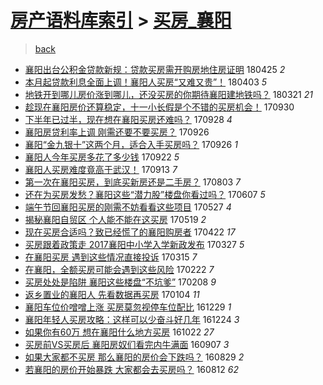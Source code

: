 [房产语料库索引](../../README.md)  > [买房_襄阳](买房_襄阳.md)
====
> [back](../README.md)

- [襄阳出台公积金贷款新规：贷款买房需开购房地住房证明](http://jkwz.applinzi.com/ittc/7095915744909067271.html#%E8%A5%84%E9%98%B3%E5%87%BA%E5%8F%B0%E5%85%AC%E7%A7%AF%E9%87%91%E8%B4%B7%E6%AC%BE%E6%96%B0%E8%A7%84%EF%BC%9A%E8%B4%B7%E6%AC%BE%E4%B9%B0%E6%88%BF%E9%9C%80%E5%BC%80%E8%B4%AD%E6%88%BF%E5%9C%B0%E4%BD%8F%E6%88%BF%E8%AF%81%E6%98%8E) 180425 *2* 
- [本月起贷款利息全面上调！襄阳人买房“又难又贵”！](http://jkwz.applinzi.com/ittc/7087710244568564752.html#%E6%9C%AC%E6%9C%88%E8%B5%B7%E8%B4%B7%E6%AC%BE%E5%88%A9%E6%81%AF%E5%85%A8%E9%9D%A2%E4%B8%8A%E8%B0%83%EF%BC%81%E8%A5%84%E9%98%B3%E4%BA%BA%E4%B9%B0%E6%88%BF%E2%80%9C%E5%8F%88%E9%9A%BE%E5%8F%88%E8%B4%B5%E2%80%9D%EF%BC%81) 180403 *5* 
- [​地铁开到哪儿房价涨到哪儿，还没买房的你期待襄阳建地铁吗？](http://jkwz.applinzi.com/ittc/7082885179645625355.html#%E2%80%8B%E5%9C%B0%E9%93%81%E5%BC%80%E5%88%B0%E5%93%AA%E5%84%BF%E6%88%BF%E4%BB%B7%E6%B6%A8%E5%88%B0%E5%93%AA%E5%84%BF%EF%BC%8C%E8%BF%98%E6%B2%A1%E4%B9%B0%E6%88%BF%E7%9A%84%E4%BD%A0%E6%9C%9F%E5%BE%85%E8%A5%84%E9%98%B3%E5%BB%BA%E5%9C%B0%E9%93%81%E5%90%97%EF%BC%9F) 180321 *21* 
- [趁现在襄阳房价还算稳定，十一小长假是个不错的买房机会！](http://jkwz.applinzi.com/ittc/7019114665685287952.html#%E8%B6%81%E7%8E%B0%E5%9C%A8%E8%A5%84%E9%98%B3%E6%88%BF%E4%BB%B7%E8%BF%98%E7%AE%97%E7%A8%B3%E5%AE%9A%EF%BC%8C%E5%8D%81%E4%B8%80%E5%B0%8F%E9%95%BF%E5%81%87%E6%98%AF%E4%B8%AA%E4%B8%8D%E9%94%99%E7%9A%84%E4%B9%B0%E6%88%BF%E6%9C%BA%E4%BC%9A%EF%BC%81) 170930  
- [下半年已过半，现在想在襄阳买房还难吗？](http://jkwz.applinzi.com/ittc/7018373382561858577.html#%E4%B8%8B%E5%8D%8A%E5%B9%B4%E5%B7%B2%E8%BF%87%E5%8D%8A%EF%BC%8C%E7%8E%B0%E5%9C%A8%E6%83%B3%E5%9C%A8%E8%A5%84%E9%98%B3%E4%B9%B0%E6%88%BF%E8%BF%98%E9%9A%BE%E5%90%97%EF%BC%9F) 170928 *4* 
- [襄阳房贷利率上调 刚需还要不要买房？](http://jkwz.applinzi.com/ittc/7017659011640591376.html#%E8%A5%84%E9%98%B3%E6%88%BF%E8%B4%B7%E5%88%A9%E7%8E%87%E4%B8%8A%E8%B0%83+%E5%88%9A%E9%9C%80%E8%BF%98%E8%A6%81%E4%B8%8D%E8%A6%81%E4%B9%B0%E6%88%BF%EF%BC%9F) 170926  
- [襄阳“金九银十”这两个月，适合入手买房吗？](http://jkwz.applinzi.com/ittc/7017627107176481808.html#%E8%A5%84%E9%98%B3%E2%80%9C%E9%87%91%E4%B9%9D%E9%93%B6%E5%8D%81%E2%80%9D%E8%BF%99%E4%B8%A4%E4%B8%AA%E6%9C%88%EF%BC%8C%E9%80%82%E5%90%88%E5%85%A5%E6%89%8B%E4%B9%B0%E6%88%BF%E5%90%97%EF%BC%9F) 170926 *1* 
- [襄阳人今年买房多花了多少钱](http://jkwz.applinzi.com/ittc/7016149475192734736.html#%E8%A5%84%E9%98%B3%E4%BA%BA%E4%BB%8A%E5%B9%B4%E4%B9%B0%E6%88%BF%E5%A4%9A%E8%8A%B1%E4%BA%86%E5%A4%9A%E5%B0%91%E9%92%B1) 170922 *5* 
- [襄阳人买房难度竟高于武汉！](http://jkwz.applinzi.com/ittc/7012725683946783761.html#%E8%A5%84%E9%98%B3%E4%BA%BA%E4%B9%B0%E6%88%BF%E9%9A%BE%E5%BA%A6%E7%AB%9F%E9%AB%98%E4%BA%8E%E6%AD%A6%E6%B1%89%EF%BC%81) 170913 *7* 
- [第一次在襄阳买房，到底买新房还是二手房？](http://jkwz.applinzi.com/ittc/6997622992530834449.html#%E7%AC%AC%E4%B8%80%E6%AC%A1%E5%9C%A8%E8%A5%84%E9%98%B3%E4%B9%B0%E6%88%BF%EF%BC%8C%E5%88%B0%E5%BA%95%E4%B9%B0%E6%96%B0%E6%88%BF%E8%BF%98%E6%98%AF%E4%BA%8C%E6%89%8B%E6%88%BF%EF%BC%9F) 170803 *7* 
- [还在为买房发愁？襄阳这些“潜力股”楼盘你看过吗？](http://jkwz.applinzi.com/ittc/6976462402970190852.html#%E8%BF%98%E5%9C%A8%E4%B8%BA%E4%B9%B0%E6%88%BF%E5%8F%91%E6%84%81%EF%BC%9F%E8%A5%84%E9%98%B3%E8%BF%99%E4%BA%9B%E2%80%9C%E6%BD%9C%E5%8A%9B%E8%82%A1%E2%80%9D%E6%A5%BC%E7%9B%98%E4%BD%A0%E7%9C%8B%E8%BF%87%E5%90%97%EF%BC%9F) 170607 *5* 
- [端午节回襄阳买房的刚需不妨看看这些项目](http://jkwz.applinzi.com/ittc/6972371941351490564.html#%E7%AB%AF%E5%8D%88%E8%8A%82%E5%9B%9E%E8%A5%84%E9%98%B3%E4%B9%B0%E6%88%BF%E7%9A%84%E5%88%9A%E9%9C%80%E4%B8%8D%E5%A6%A8%E7%9C%8B%E7%9C%8B%E8%BF%99%E4%BA%9B%E9%A1%B9%E7%9B%AE) 170527 *4* 
- [揭秘襄阳自贸区 个人能不能在这买房](http://jkwz.applinzi.com/ittc/6969308075302323204.html#%E6%8F%AD%E7%A7%98%E8%A5%84%E9%98%B3%E8%87%AA%E8%B4%B8%E5%8C%BA+%E4%B8%AA%E4%BA%BA%E8%83%BD%E4%B8%8D%E8%83%BD%E5%9C%A8%E8%BF%99%E4%B9%B0%E6%88%BF) 170519 *2* 
- [现在买房合适吗？致已经慌了的襄阳购房者](http://jkwz.applinzi.com/ittc/6959334122056057861.html#%E7%8E%B0%E5%9C%A8%E4%B9%B0%E6%88%BF%E5%90%88%E9%80%82%E5%90%97%EF%BC%9F%E8%87%B4%E5%B7%B2%E7%BB%8F%E6%85%8C%E4%BA%86%E7%9A%84%E8%A5%84%E9%98%B3%E8%B4%AD%E6%88%BF%E8%80%85) 170422 *17* 
- [买房跟着政策走 2017襄阳中小学入学新政发布](http://jkwz.applinzi.com/ittc/6949750819992896517.html#%E4%B9%B0%E6%88%BF%E8%B7%9F%E7%9D%80%E6%94%BF%E7%AD%96%E8%B5%B0+2017%E8%A5%84%E9%98%B3%E4%B8%AD%E5%B0%8F%E5%AD%A6%E5%85%A5%E5%AD%A6%E6%96%B0%E6%94%BF%E5%8F%91%E5%B8%83) 170327 *5* 
- [在襄阳买房 遇到这些情况直接投诉](http://jkwz.applinzi.com/ittc/6945316817986913285.html#%E5%9C%A8%E8%A5%84%E9%98%B3%E4%B9%B0%E6%88%BF+%E9%81%87%E5%88%B0%E8%BF%99%E4%BA%9B%E6%83%85%E5%86%B5%E7%9B%B4%E6%8E%A5%E6%8A%95%E8%AF%89) 170315 *7* 
- [在襄阳，全额买房可能会遇到这些风险](http://jkwz.applinzi.com/ittc/6937487795135448068.html#%E5%9C%A8%E8%A5%84%E9%98%B3%EF%BC%8C%E5%85%A8%E9%A2%9D%E4%B9%B0%E6%88%BF%E5%8F%AF%E8%83%BD%E4%BC%9A%E9%81%87%E5%88%B0%E8%BF%99%E4%BA%9B%E9%A3%8E%E9%99%A9) 170222 *7* 
- [买房处处是陷阱 襄阳这些楼盘“不坑爹”](http://jkwz.applinzi.com/ittc/6932318939337196549.html#%E4%B9%B0%E6%88%BF%E5%A4%84%E5%A4%84%E6%98%AF%E9%99%B7%E9%98%B1+%E8%A5%84%E9%98%B3%E8%BF%99%E4%BA%9B%E6%A5%BC%E7%9B%98%E2%80%9C%E4%B8%8D%E5%9D%91%E7%88%B9%E2%80%9D) 170208 *9* 
- [返乡置业的襄阳人   先看数据再买房](http://jkwz.applinzi.com/ittc/6919292885798487045.html#%E8%BF%94%E4%B9%A1%E7%BD%AE%E4%B8%9A%E7%9A%84%E8%A5%84%E9%98%B3%E4%BA%BA+++%E5%85%88%E7%9C%8B%E6%95%B0%E6%8D%AE%E5%86%8D%E4%B9%B0%E6%88%BF) 170104 *11* 
- [襄阳车位价噌噌上涨 买房莫忽视停车位配比](http://jkwz.applinzi.com/ittc/6917045174986605573.html#%E8%A5%84%E9%98%B3%E8%BD%A6%E4%BD%8D%E4%BB%B7%E5%99%8C%E5%99%8C%E4%B8%8A%E6%B6%A8+%E4%B9%B0%E6%88%BF%E8%8E%AB%E5%BF%BD%E8%A7%86%E5%81%9C%E8%BD%A6%E4%BD%8D%E9%85%8D%E6%AF%94) 161229 *1* 
- [襄阳年轻人买房攻略：这样可以少奋斗好几年](http://jkwz.applinzi.com/ittc/6915151560748565509.html#%E8%A5%84%E9%98%B3%E5%B9%B4%E8%BD%BB%E4%BA%BA%E4%B9%B0%E6%88%BF%E6%94%BB%E7%95%A5%EF%BC%9A%E8%BF%99%E6%A0%B7%E5%8F%AF%E4%BB%A5%E5%B0%91%E5%A5%8B%E6%96%97%E5%A5%BD%E5%87%A0%E5%B9%B4) 161224 *3* 
- [如果你有60万 想在襄阳什么地方买房](http://jkwz.applinzi.com/ittc/6891832780266144773.html#%E5%A6%82%E6%9E%9C%E4%BD%A0%E6%9C%8960%E4%B8%87+%E6%83%B3%E5%9C%A8%E8%A5%84%E9%98%B3%E4%BB%80%E4%B9%88%E5%9C%B0%E6%96%B9%E4%B9%B0%E6%88%BF) 161022 *27* 
- [买房前VS买房后 襄阳房奴们看完内牛满面](http://jkwz.applinzi.com/ittc/6875128793559204868.html#%E4%B9%B0%E6%88%BF%E5%89%8DVS%E4%B9%B0%E6%88%BF%E5%90%8E+%E8%A5%84%E9%98%B3%E6%88%BF%E5%A5%B4%E4%BB%AC%E7%9C%8B%E5%AE%8C%E5%86%85%E7%89%9B%E6%BB%A1%E9%9D%A2) 160907 *3* 
- [如果大家都不买房 那么襄阳的房价会下跌吗？](http://jkwz.applinzi.com/ittc/6871816494849197060.html#%E5%A6%82%E6%9E%9C%E5%A4%A7%E5%AE%B6%E9%83%BD%E4%B8%8D%E4%B9%B0%E6%88%BF+%E9%82%A3%E4%B9%88%E8%A5%84%E9%98%B3%E7%9A%84%E6%88%BF%E4%BB%B7%E4%BC%9A%E4%B8%8B%E8%B7%8C%E5%90%97%EF%BC%9F) 160829 *2* 
- [若襄阳的房价开始暴跌 大家都会去买房吗？](http://jkwz.applinzi.com/ittc/6865546357439464453.html#%E8%8B%A5%E8%A5%84%E9%98%B3%E7%9A%84%E6%88%BF%E4%BB%B7%E5%BC%80%E5%A7%8B%E6%9A%B4%E8%B7%8C+%E5%A4%A7%E5%AE%B6%E9%83%BD%E4%BC%9A%E5%8E%BB%E4%B9%B0%E6%88%BF%E5%90%97%EF%BC%9F) 160812 *62* 
